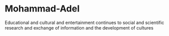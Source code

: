 # Mohammad-Adel
Educational and cultural and entertainment continues to social and scientific research and exchange of information and the development of cultures
